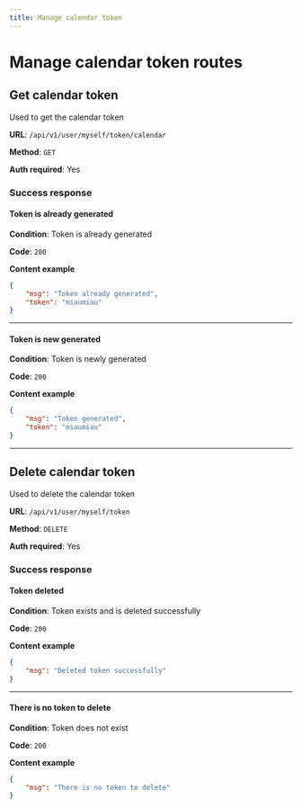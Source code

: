 ```yaml
---
title: Manage calendar token
---
```


# Manage calendar token routes

## Get calendar token
Used to get the calendar token

**URL**: `/api/v1/user/myself/token/calendar`

**Method**: `GET`

**Auth required**: Yes

### Success response
#### Token is already generated
**Condition**: Token is already generated

**Code**: `200`

**Content example**
```json
{
    "msg": "Token already generated",
    "token": "miaumiau"
}
```
---

#### Token is new generated
**Condition**: Token is newly generated

**Code**: `200`

**Content example**
```json
{
    "msg": "Token generated",
    "token": "miaumiau"
}
```
---

## Delete calendar token
Used to delete the calendar token

**URL**: `/api/v1/user/myself/token`

**Method**: `DELETE`

**Auth required**: Yes

### Success response
#### Token deleted
**Condition**: Token exists and is deleted successfully

**Code**: `200`

**Content example**
```json
{
    "msg": "Deleted token successfully"
}
```
---

#### There is no token to delete
**Condition**: Token does not exist

**Code**: `200`

**Content example**
```json
{
    "msg": "There is no token to delete"
}
```